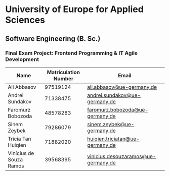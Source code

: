 # University of Europe for Applied Sciences
## Software Engineering (B. Sc.)
### Final Exam Project: Frontend Programming & IT Agile Development

| Name     | Matriculation Number  | Email               |
|----------|-----|---------------------|
| Ali Abbasov | 97519124 | ali.abbasov@ue-germany.de |
| Andrei Sundakov | 71338475 | andrei.sundakov@ue-germany.de |
| Faromurz Bobozoda| 48578283 | faromurz.bobozoda@ue-germany.de|
| Sinem Zeybek| 79286079 | sinem.zeybek@ue-germany.de|
| Tricia Tan Huiqien| 71882020 | huiqien.triciatan@ue-germany.de|
| Vinícius de Souza Ramos| 39568395 | vinicius.desouzaramos@ue-germany.de|
